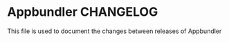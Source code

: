 # Appbundler CHANGELOG

This file is used to document the changes between releases of Appbundler

<!-- latest_release unreleased -->
<!-- latest_release -->

<!-- release_rollup -->
<!-- release_rollup -->

<!-- latest_stable_release -->
<!-- latest_stable_release -->